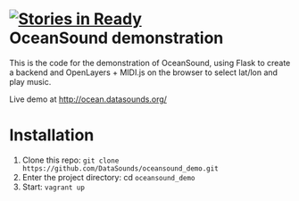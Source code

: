 [![Stories in Ready](https://badge.waffle.io/datasounds/oceansound_demo.png)](http://waffle.io/datasounds/oceansound_demo)  
OceanSound demonstration
========================

This is the code for the demonstration of OceanSound, using Flask to
create a backend and OpenLayers + MIDI.js on the browser to select
lat/lon and play music.

Live demo at http://ocean.datasounds.org/

Installation
============

1. Clone this repo: `git clone https://github.com/DataSounds/oceansound_demo.git`
2. Enter the project directory: cd `oceansound_demo`
3. Start: `vagrant up`

